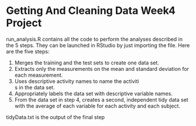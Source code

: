 # Getting And Cleaning Data Week4 Project 
<p>run_analysis.R contains all the code to perform the analyses described in the 5 steps. They can be launched in RStudio by just importing the file. Here are the five steps:
<ol>
  <li>Merges the training and the test sets to create one data set.</li>
  <li>Extracts only the measurements on the mean and standard deviation for each measurement.</li>
  <li>Uses descriptive activity names to name the activiti<br>s in the data set.</li>
  <li>Appropriately labels the data set with descriptive variable names.</li>
  <li>From the data set in step 4, creates a second, independent tidy data set with the average of each variable for each activity and each       subject.</li>
</ol>
tidyData.txt is the output of the final step </p>
